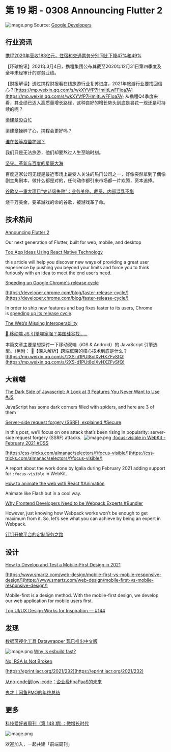 # 第 19 期 - 0308 Announcing Flutter 2
![image.png](https://cdn.nlark.com/yuque/0/2021/png/85771/1615007773385-f4a584e8-bab5-4654-806f-26408ef38b40.png#align=left&display=inline&height=251&margin=%5Bobject%20Object%5D&name=image.png&originHeight=900&originWidth=1600&size=2763790&status=done&style=none&width=446)
Source: [Google Developers](https://developers.googleblog.com/2021/03/announcing-flutter-2.html)
## 行业资讯
[携程2020年营收183亿元，住宿和交通票务分别同比下降47%和49%](https://mp.weixin.qq.com/s/PFQIyObdSen6kazA2aN74w)

【环球旅讯】2021年3月4日，携程集团公布其截至2020年12月31日第四季度及全年未经审计的财务业绩。

【财报解读】透过携程财报看在线旅游行业复苏进度，2021年旅游行业要找回信心？[https://mp.weixin.qq.com/s/wkXYVfP7HmiItLwFFioa7A](https://mp.weixin.qq.com/s/wkXYVfP7HmiItLwFFioa7A)
从携程Q4季度来看，其业绩已迈入高质量增长路径，这种良好的增长势头到底是昙花一现还是可持续的呢？

[梁建章没白忙](https://mp.weixin.qq.com/s/BR8sSwY0FqfTLvyhkf_DuQ)

梁建章操碎了心，携程会更好吗？

[谁在苦等疫苗护照？](https://mp.weixin.qq.com/s/gULkTRsxf7OFvEhXL89KeA)

我们只是无法旅游，他们却要熬过人生至暗时刻。

[坚守、革新与百度的星辰大海](https://mp.weixin.qq.com/s/gW-jkwYAe7JhCd3R89bupg)

百度这家公司无疑是最近市场上最受人关注的热门公司之一，好像突然拿到了偶像剧主角剧本，做什么都是对的，任何动作都引来市场都一片欢腾，资本追捧。

[谷歌又一重大项目“史诗级失败”：业务关停、裁员、内部混乱不堪](https://mp.weixin.qq.com/s/trarLHc8doyXaFNNTFuhrg)

烧千万美金，要革游戏的命的谷歌，被游戏革了命。

## 技术热闻
[Announcing Flutter 2](https://developers.googleblog.com/2021/03/announcing-flutter-2.html)

Our next generation of Flutter, built for web, mobile, and desktop

[Top App Ideas Using React Native Technology](https://codeburst.io/top-app-ideas-using-react-native-technology-bde9ffae76a0)

this article will help you discover new ways of providing a great user experience by pushing you beyond your limits and force you to think furiously with an idea to meet the end user’s need.

[Speeding up Google Chrome's release cycle](https://v8.dev/blog/faster-releases)


[https://developer.chrome.com/blog/faster-release-cycle/](https://developer.chrome.com/blog/faster-release-cycle/)

In order to ship new features and bug fixes faster to its users, Chrome is [speeding up its release cycle](https://developer.chrome.com/blog/faster-release-cycle/).

[The Web’s Missing Interoperability](https://stratechery.com/2021/the-webs-missing-interoperability/)


[🤔 移动端 JS 引擎哪家强？美国硅谷找......](https://mp.weixin.qq.com/s/2cxe1L9_vyB8oNg2jr2rkg)

本篇文章主要是想探讨一下移动双端（iOS & Android）的 JavaScript 引擎选型。（另附：
🧭【深入解析】跨端框架的核心技术到底是什么？[https://mp.weixin.qq.com/s/2XS-d1PUt8olXvHXZFvSfQ](https://mp.weixin.qq.com/s/2XS-d1PUt8olXvHXZFvSfQ)

## 大前端
[The Dark Side of Javascript: A Look at 3 Features You Never Want to Use #JS](https://blog.bitsrc.io/the-dark-side-of-javascript-a-look-at-3-features-you-never-want-to-use-83b6f0b3804b)

JavaScript has some dark corners filled with spiders, and here are 3 of them

[Server-side request forgery (SSRF), explained #Secure](https://blog.sqreen.com/ssrf-explained/)

In this post, we’ll focus on one attack that’s been rising in popularity: server-side request forgery (SSRF) attacks. 
![image.png](https://cdn.nlark.com/yuque/0/2021/png/85771/1615004740145-fefb4e7e-dc66-4d2f-967e-a121c1b2dd44.png#align=left&display=inline&height=195&margin=%5Bobject%20Object%5D&name=image.png&originHeight=870&originWidth=1868&size=152815&status=done&style=none&width=419)
[:focus-visible in WebKit - February 2021 #CSS](https://blogs.igalia.com/mrego/2021/03/01/focus-visible-in-webkit-february-2021/)


[https://css-tricks.com/almanac/selectors/f/focus-visible/](https://css-tricks.com/almanac/selectors/f/focus-visible/)

A report about the work done by Igalia during February 2021 adding support for `:focus-visible` in WebKit.

[How to animate the web with React #Animation](https://livecodestream.dev/post/how-to-animate-the-web-with-react/)

Animate like Flash but in a cool way.

[Why Frontend Developers Need to be Webpack Experts #Bundler](https://blog.bitsrc.io/why-frontend-developers-need-to-be-webpack-experts-32e734b6f04a)

However, just knowing how Webpack works won’t be enough to get maximum from it. So, let’s see what you can achieve by being an expert in Webpack.

[钉钉开放平台的定制服务之路](https://mp.weixin.qq.com/s/qro09c73-5bD5qy6i6MmuA)


## 设计
[How to Develop and Test a Mobile-First Design in 2021](https://css-tricks.com/how-to-develop-and-test-a-mobile-first-design-in-2021/)


[https://www.smartz.com/web-design/mobile-first-vs-mobile-responsive-design/](https://www.smartz.com/web-design/mobile-first-vs-mobile-responsive-design/)

Mobile-first is a design method. With the mobile-first design, we develop our web application for mobile users first.

[Top UI/UX Design Works for Inspiration — #144](https://uxplanet.org/top-ui-ux-design-inspiration-144-87b56f749bc8)


## 发现
[数据可视化工具 Datawrapper 现已推出中文版](https://blog.datawrapper.de/datawrapper-in-chinese/)



![image.png](https://cdn.nlark.com/yuque/0/2021/png/85771/1615005992377-a1bf5710-c32e-4f02-bb07-4acbd4a6c878.png#align=left&display=inline&height=146&margin=%5Bobject%20Object%5D&name=image.png&originHeight=442&originWidth=1508&size=54489&status=done&style=none&width=499)
[Why is esbuild fast?](https://esbuild.github.io/faq/#why-is-esbuild-fast)


[No, RSA Is Not Broken](https://www.schneier.com/blog/archives/2021/03/no-rsa-is-not-broken.html)


[https://eprint.iacr.org/2021/232](https://eprint.iacr.org/2021/232)


[从no-code到low-code：企业级hpaPaaS的未来](https://mp.weixin.qq.com/s/eEvUvLbC9nrCEJ3KTnz_rw)


[鬼才｜闲鱼PMO的年终总结](https://mp.weixin.qq.com/s/J36_BpE928VjQscgh7C6qA)


## 更多

[科技爱好者周刊（第 148 期）：微增长时代](http://www.ruanyifeng.com/blog/2021/03/weekly-issue-148.html)

![image.png](https://cdn.nlark.com/yuque/0/2020/png/85771/1605930034828-7fc81343-651f-4a15-8465-eebe5a23cf61.png#align=left&display=inline&height=31&margin=%5Bobject%20Object%5D&name=image.png&originHeight=90&originWidth=2186&size=14325&status=done&style=none&width=746)


欢迎加入，一起共建「前端周刊」
